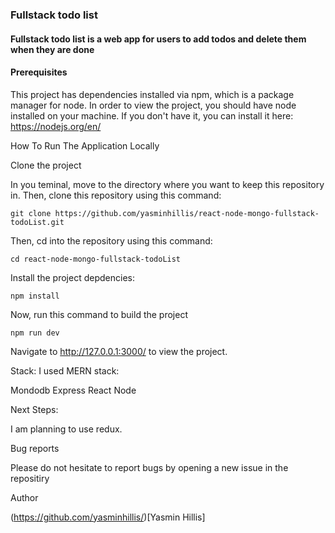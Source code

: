 ### Fullstack todo list


#### Fullstack todo list is a web app for users to add todos and delete them when they are done

#### Prerequisites

This project has dependencies installed via npm, which is a package manager for node. In order to view the project, you should have node installed on your machine. If you don't have it, you can install it here: https://nodejs.org/en/

How To Run The Application Locally

Clone the project

In you teminal, move to the directory where you want to keep this repository in. Then, clone this repository using this command:

    git clone https://github.com/yasminhillis/react-node-mongo-fullstack-todoList.git
Then, cd into the repository using this command:

    cd react-node-mongo-fullstack-todoList
Install the project depdencies:

    npm install

Now, run this command to build the project

    npm run dev

Navigate to http://127.0.0.1:3000/ to view the project.

Stack:
I used MERN stack: 

Mondodb
Express
React
Node


Next Steps:

I am planning to use redux.

Bug reports

Please do not hesitate to report bugs by opening a new issue in the repositiry

Author

(https://github.com/yasminhillis/)[Yasmin Hillis]
